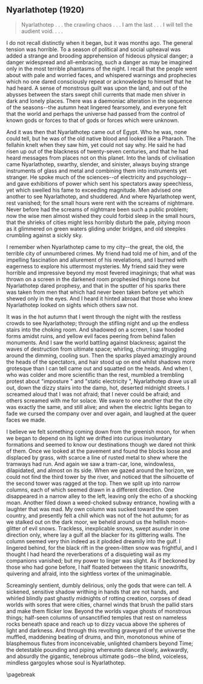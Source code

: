 ## Nyarlathotep  (1920)

> Nyarlathotep . . . the crawling chaos . . . I am the last . . . I will tell the audient void. . . .

I do not recall distinctly when it began, but it was months ago. The general
tension was horrible. To a season of political and social upheaval was added a strange and brooding
apprehension of hideous physical danger; a danger widespread and all-embracing, such a danger
as may be imagined only in the most terrible phantasms of the night. I recall that the people
went about with pale and worried faces, and whispered warnings and prophecies which no one dared
consciously repeat or acknowledge to himself that he had heard. A sense of monstrous guilt was
upon the land, and out of the abysses between the stars swept chill currents that made men shiver
in dark and lonely places. There was a daemoniac alteration in the sequence of the seasons--the
autumn heat lingered fearsomely, and everyone felt that the world and perhaps the universe had
passed from the control of known gods or forces to that of gods or forces which were unknown.

And it was then that Nyarlathotep came out of Egypt. Who he was, none could
tell, but he was of the old native blood and looked like a Pharaoh. The fellahin knelt when
they saw him, yet could not say why. He said he had risen up out of the blackness of twenty-seven
centuries, and that he had heard messages from places not on this planet. Into the lands of
civilisation came Nyarlathotep, swarthy, slender, and sinister, always buying strange instruments
of glass and metal and combining them into instruments yet stranger. He spoke much of the sciences--of
electricity and psychology--and gave exhibitions of power which sent his spectators away
speechless, yet which swelled his fame to exceeding magnitude. Men advised one another to see
Nyarlathotep, and shuddered. And where Nyarlathotep went, rest vanished; for the small hours
were rent with the screams of nightmare. Never before had the screams of nightmare been such
a public problem; now the wise men almost wished they could forbid sleep in the small hours,
that the shrieks of cities might less horribly disturb the pale, pitying moon as it glimmered
on green waters gliding under bridges, and old steeples crumbling against a sickly sky.

I remember when Nyarlathotep came to my city--the great, the old, the
terrible city of unnumbered crimes. My friend had told me of him, and of the impelling fascination
and allurement of his revelations, and I burned with eagerness to explore his uttermost mysteries.
My friend said they were horrible and impressive beyond my most fevered imaginings; that what
was thrown on a screen in the darkened room prophesied things none but Nyarlathotep dared prophesy,
and that in the sputter of his sparks there was taken from men that which had never been taken
before yet which shewed only in the eyes. And I heard it hinted abroad that those who knew Nyarlathotep
looked on sights which others saw not.

It was in the hot autumn that I went through the night with the restless crowds
to see Nyarlathotep; through the stifling night and up the endless stairs into the choking room.
And shadowed on a screen, I saw hooded forms amidst ruins, and yellow evil faces peering from
behind fallen monuments. And I saw the world battling against blackness; against the waves of
destruction from ultimate space; whirling, churning; struggling around the dimming, cooling
sun. Then the sparks played amazingly around the heads of the spectators, and hair stood up
on end whilst shadows more grotesque than I can tell came out and squatted on the heads. And
when I, who was colder and more scientific than the rest, mumbled a trembling protest about
"imposture " and  "static electricity ", Nyarlathotep drave us all out,
down the dizzy stairs into the damp, hot, deserted midnight streets. I screamed aloud that I
was not afraid; that I never could be afraid; and others screamed with me for solace.
We sware to one another that the city was exactly the same, and still alive; and when
the electric lights began to fade we cursed the company over and over again, and laughed at
the queer faces we made.

I believe we felt something coming down from the greenish moon, for when we
began to depend on its light we drifted into curious involuntary formations and seemed to know
our destinations though we dared not think of them. Once we looked at the pavement and found
the blocks loose and displaced by grass, with scarce a line of rusted metal to shew where the
tramways had run. And again we saw a tram-car, lone, windowless, dilapidated, and almost on
its side. When we gazed around the horizon, we could not find the third tower by the river,
and noticed that the silhouette of the second tower was ragged at the top. Then we split up
into narrow columns, each of which seemed drawn in a different direction. One disappeared in
a narrow alley to the left, leaving only the echo of a shocking moan. Another filed down a weed-choked
subway entrance, howling with a laughter that was mad. My own column was sucked toward the open
country, and presently felt a chill which was not of the hot autumn; for as we stalked out on
the dark moor, we beheld around us the hellish moon-glitter of evil snows. Trackless, inexplicable
snows, swept asunder in one direction only, where lay a gulf all the blacker for its glittering
walls. The column seemed very thin indeed as it plodded dreamily into the gulf. I lingered behind,
for the black rift in the green-litten snow was frightful, and I thought I had heard the reverberations
of a disquieting wail as my companions vanished; but my power to linger was slight. As if beckoned
by those who had gone before, I half floated between the titanic snowdrifts, quivering and afraid,
into the sightless vortex of the unimaginable.

Screamingly sentient, dumbly delirious, only the gods that were can tell. A
sickened, sensitive shadow writhing in hands that are not hands, and whirled blindly past ghastly
midnights of rotting creation, corpses of dead worlds with sores that were cities, charnel winds
that brush the pallid stars and make them flicker low. Beyond the worlds vague ghosts of monstrous
things; half-seen columns of unsanctified temples that rest on nameless rocks beneath space
and reach up to dizzy vacua above the spheres of light and darkness. And through this revolting
graveyard of the universe the muffled, maddening beating of drums, and thin, monotonous whine
of blasphemous flutes from inconceivable, unlighted chambers beyond Time; the detestable pounding
and piping whereunto dance slowly, awkwardly, and absurdly the gigantic, tenebrous ultimate
gods--the blind, voiceless, mindless gargoyles whose soul is Nyarlathotep.  

\pagebreak
